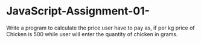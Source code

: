 # JavaScript-Assignment-01-
Write a program to calculate the price user have to pay as, if per kg price of Chicken is 500 while user will enter the quantity of chicken in grams.
